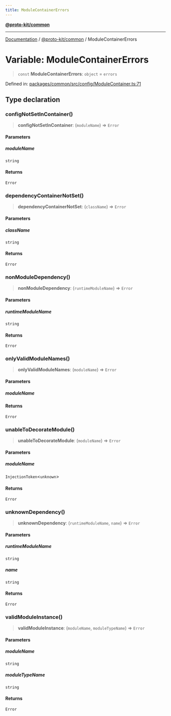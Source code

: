 ```yaml
---
title: ModuleContainerErrors
---
```


[**@proto-kit/common**](../README.md)

***

[Documentation](../../../README.md) / [@proto-kit/common](../README.md) / ModuleContainerErrors

# Variable: ModuleContainerErrors

> `const` **ModuleContainerErrors**: `object` = `errors`

Defined in: [packages/common/src/config/ModuleContainer.ts:71](https://github.com/proto-kit/framework/blob/28efa802e3737fc3b77339148b307ef7246f3ef1/packages/common/src/config/ModuleContainer.ts#L71)

## Type declaration

### configNotSetInContainer()

> **configNotSetInContainer**: (`moduleName`) => `Error`

#### Parameters

##### moduleName

`string`

#### Returns

`Error`

### dependencyContainerNotSet()

> **dependencyContainerNotSet**: (`className`) => `Error`

#### Parameters

##### className

`string`

#### Returns

`Error`

### nonModuleDependency()

> **nonModuleDependency**: (`runtimeModuleName`) => `Error`

#### Parameters

##### runtimeModuleName

`string`

#### Returns

`Error`

### onlyValidModuleNames()

> **onlyValidModuleNames**: (`moduleName`) => `Error`

#### Parameters

##### moduleName

#### Returns

`Error`

### unableToDecorateModule()

> **unableToDecorateModule**: (`moduleName`) => `Error`

#### Parameters

##### moduleName

`InjectionToken`\<`unknown`\>

#### Returns

`Error`

### unknownDependency()

> **unknownDependency**: (`runtimeModuleName`, `name`) => `Error`

#### Parameters

##### runtimeModuleName

`string`

##### name

`string`

#### Returns

`Error`

### validModuleInstance()

> **validModuleInstance**: (`moduleName`, `moduleTypeName`) => `Error`

#### Parameters

##### moduleName

`string`

##### moduleTypeName

`string`

#### Returns

`Error`
